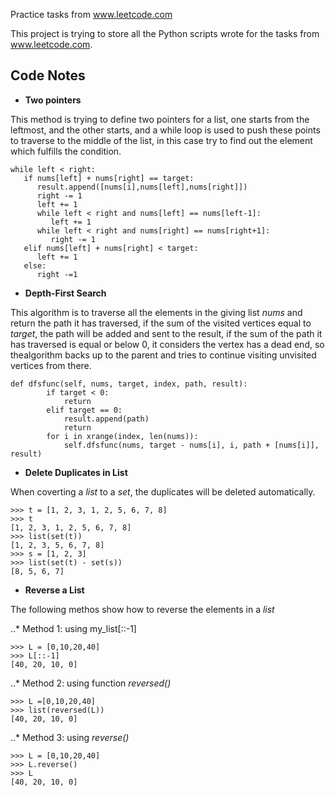 Practice tasks from www.leetcode.com

This project is trying to store all the Python scripts wrote for the tasks from www.leetcode.com.

## Code Notes

* **Two pointers**

This method is trying to define two pointers for a list, one starts from the leftmost, and the other starts, and a while loop is used to push these points to traverse to the middle of the list, in this case try to find out the element which fulfills the condition.
```
while left < right:
   if nums[left] + nums[right] == target:
      result.append([nums[i],nums[left],nums[right]])
      right -= 1
      left += 1
      while left < right and nums[left] == nums[left-1]:
         left += 1
      while left < right and nums[right] == nums[right+1]:
         right -= 1
   elif nums[left] + nums[right] < target:
      left += 1
   else:
      right -=1

```

* **Depth-First Search**

This algorithm is to traverse all the elements in the giving list *nums* and return the path it has traversed, if the sum of the visited vertices equal to *target*, the path will be added and sent to the result, if the sum of the path it has traversed is equal or below 0, it considers the vertex has a dead end, so thealgorithm backs up to the parent and tries to continue visiting unvisited vertices from there.

```
def dfsfunc(self, nums, target, index, path, result):
        if target < 0:
            return
        elif target == 0:
            result.append(path)
            return 
        for i in xrange(index, len(nums)):
            self.dfsfunc(nums, target - nums[i], i, path + [nums[i]], result)
```

* **Delete Duplicates in List**

When coverting a *list* to a *set*, the duplicates will be deleted automatically.

```
>>> t = [1, 2, 3, 1, 2, 5, 6, 7, 8]
>>> t
[1, 2, 3, 1, 2, 5, 6, 7, 8]
>>> list(set(t))
[1, 2, 3, 5, 6, 7, 8]
>>> s = [1, 2, 3]
>>> list(set(t) - set(s))
[8, 5, 6, 7]
```

* **Reverse a List**

The following methos show how to reverse the elements in a *list*

..* Method 1: using my_list[::-1]

```
>>> L = [0,10,20,40]
>>> L[::-1]
[40, 20, 10, 0]
```

..* Method 2: using function _reversed()_

```
>>> L =[0,10,20,40]
>>> list(reversed(L))
[40, 20, 10, 0]
```

..* Method 3: using _reverse()_

```
>>> L = [0,10,20,40]
>>> L.reverse()
>>> L
[40, 20, 10, 0]
```
